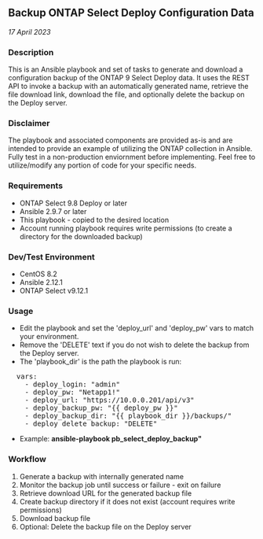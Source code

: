 ## Backup ONTAP Select Deploy Configuration Data
_17 April 2023_

### Description
This is an Ansible playbook and set of tasks to generate and download a configuration backup of the ONTAP 9 Select Deploy data. It uses the REST API to invoke a backup with an automatically generated name, retrieve the file download link, download the file, and optionally delete the backup on the Deploy server.

### Disclaimer
The playbook and associated components are provided as-is and are intended to provide an example of utilizing the ONTAP collection in Ansible. Fully test in a non-production enviornment before implementing. Feel free to utilize/modify any portion of code for your specific needs.

### Requirements
* ONTAP Select 9.8 Deploy or later
* Ansible 2.9.7 or later
* This playbook - copied to the desired location
* Account running playbook requires write permissions (to create a directory for the downloaded backup)

### Dev/Test Environment
* CentOS 8.2
* Ansible 2.12.1
* ONTAP Select v9.12.1

### Usage
* Edit the playbook and set the 'deploy_url' and 'deploy_pw' vars to match your environment. 
* Remove the 'DELETE' text if you do not wish to delete the backup from the Deploy server.
* The 'playbook_dir' is the path the playbook is run:

<pre>
  vars:
    - deploy_login: "admin"
    - deploy_pw: "Netapp1!"
    - deploy_url: "https://10.0.0.201/api/v3"
    - deploy_backup_pw: "{{ deploy_pw }}"
    - deploy_backup_dir: "{{ playbook_dir }}/backups/"
    - deploy_delete_backup: "DELETE"
</pre>

* Example: **ansible-playbook pb_select_deploy_backup"**

### Workflow
1. Generate a backup with internally generated name
2. Monitor the backup job until success or failure - exit on failure
3. Retrieve download URL for the generated backup file
4. Create backup directory if it does not exist (account requires write permissions)
5. Download backup file
6. Optional: Delete the backup file on the Deploy server

